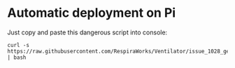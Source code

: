# Automatic deployment on Pi

Just copy and paste this dangerous script into console:

```
curl -s https://raw.githubusercontent.com/RespiraWorks/Ventilator/issue_1028_general_deployment_scripts/software/utils/rpi_config/bootstrap.sh | bash
```

